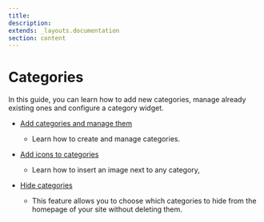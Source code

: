 ```yaml
---
title:
description:
extends: _layouts.documentation
section: content
---
```


# Categories

In this guide, you can learn how to  add new categories,  manage already existing ones and configure a category widget. 

* [ Add categories and manage them](Classifieds-how-to-add-new-categories-and-manage-them.md)
   -   Learn how to create and manage categories.
 
* [ Add icons to categories](Classifieds-add-icons-to-categoires.md)
   -  Learn how to insert an image next to any category,
  
*  [Hide categories](Classifieds-hide-categories.md)
   -  This feature allows you to choose which categories to hide from the homepage of your site without deleting them.
